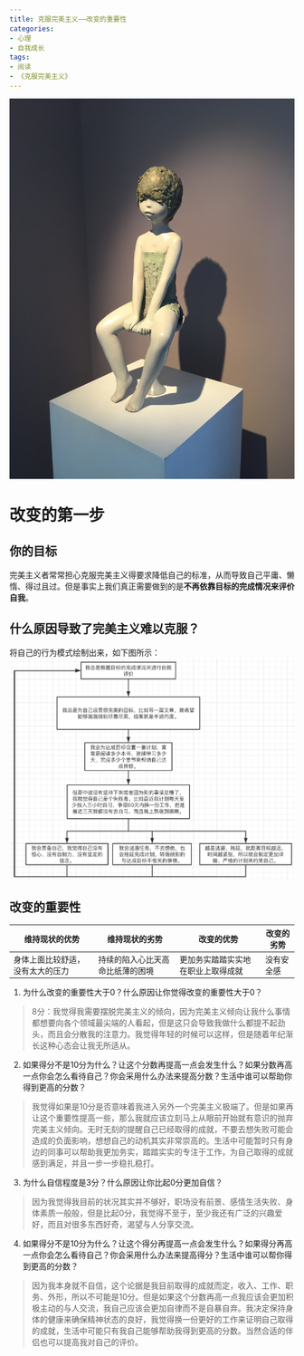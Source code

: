 ```yaml
---
title: 克服完美主义——改变的重要性
categories:
- 心理
- 自我成长
tags:
- 阅读
- 《克服完美主义》
---
```


![avatar](/assets/images/19.JPG)
# 改变的第一步
## 你的目标
完美主义者常常担心克服完美主义得要求降低自己的标准，从而导致自己平庸、懒惰、得过且过。但是事实上我们真正需要做到的是**不再依靠目标的完成情况来评价自我**。

<!--more-->

## 什么原因导致了完美主义难以克服？
将自己的行为模式绘制出来，如下图所示：
![avatar](/assets/images/20.png)

## 改变的重要性
|维持现状的优势|维持现状的劣势|改变的优势|改变的劣势|
|------|------|------|------|
|身体上面比较舒适，没有太大的压力|持续的陷入心比天高命比纸薄的困境|更加务实踏踏实实地在职业上取得成就|没有安全感|

1. 为什么改变的重要性大于0？什么原因让你觉得改变的重要性大于0？  
> 8分：我觉得我需要摆脱完美主义的倾向，因为完美主义倾向让我什么事情都想要向各个领域最尖端的人看起，但是这只会导致我做什么都提不起劲头，而且会分散我的注意力。我觉得年轻的时候可以这样，但是随着年纪渐长这种心态会让我无所适从。

2. 如果得分不是10分为什么？让这个分数再提高一点会发生什么？如果分数再高一点你会怎么看待自己？你会采用什么办法来提高分数？生活中谁可以帮助你得到更高的分数？
> 我觉得如果是10分是否意味着我进入另外一个完美主义极端了。但是如果再让这个重要性提高一些，那么我就应该立刻马上从眼前开始就有意识的抛弃完美主义倾向。无时无刻的提醒自己已经取得的成就，不要去想失败可能会造成的负面影响，想想自己的动机其实非常崇高的。生活中可能暂时只有身边的同事可以帮助我更加务实，踏踏实实的专注于工作，为自己取得的成就感到满足，并且一步一步稳扎稳打。

3. 为什么自信程度是3分？什么原因让你比起0分更加自信？
> 因为我觉得我目前的状况其实并不够好，职场没有前景、感情生活失败、身体素质一般般，但是比起0分，我觉得不至于，至少我还有广泛的兴趣爱好，而且对很多东西好奇，渴望与人分享交流。

4. 如果得分不是10分为什么？让这个得分再提高一点会发生什么？如果得分再高一点你会怎么看待自己？你会采用什么办法来提高得分？生活中谁可以帮你得到更高的分数？
> 因为我本身就不自信，这个论据是我目前取得的成就而定，收入、工作、职务、外形，所以不可能是10分。但是如果这个分数再高一点我应该会更加积极主动的与人交流，我自己应该会更加自律而不是自暴自弃。我决定保持身体的健康来确保精神状态的良好，我觉得换一份更好的工作来证明自己取得的成就，生活中可能只有我自己能够帮助我得到更高的分数。当然合适的伴侣也可以提高我对自己的评价。
